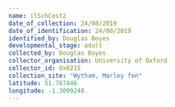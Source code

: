 ```yaml
---
name: ilSchCost2
date_of_collection: 24/08/2019
date_of_identification: 24/08/2019
identified_by: Douglas Boyes
developmental_stage: adult
collected_by: Douglas Boyes
collector_organisation: University of Oxford
collector_id: Ox0215
collection_site: "Wytham, Marley fen"
latitude: 51.767446
longitude: -1.3099248
---
```

